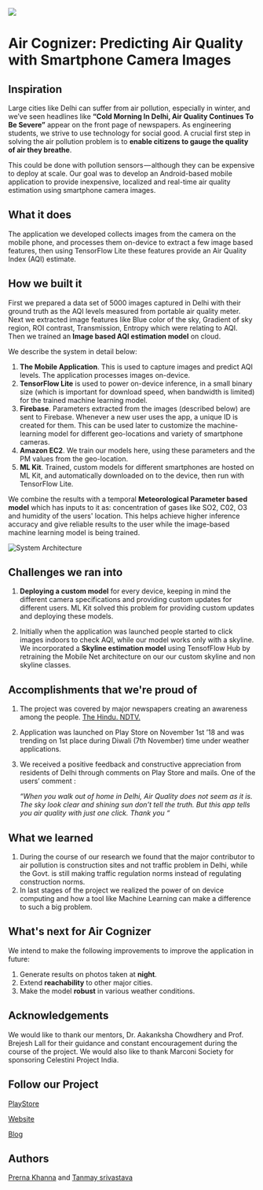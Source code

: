 [![](https://img.youtube.com/vi/sBTqLHA95rs/0.jpg)](https://www.youtube.com/watch?v=sBTqLHA95rs)

# Air Cognizer: Predicting Air Quality with Smartphone Camera Images
## Inspiration
Large cities like Delhi can suffer from air pollution, especially in winter, and we’ve seen headlines like **“Cold Morning In Delhi, Air Quality Continues To Be Severe”** appear on the front page of newspapers.
As engineering students, we strive to use technology for social good. A crucial first step in solving the air pollution problem is to **enable citizens to gauge the quality of air they breathe**.

This could be done with pollution sensors — although they can be expensive to deploy at scale. Our goal was to develop an Android-based mobile application to provide inexpensive, localized and real-time air quality estimation using smartphone camera images.

## What it does
The application we developed collects images from the camera on the mobile phone, and processes them on-device to extract a few image based features, then using TensorFlow Lite these features provide an Air Quality Index (AQI) estimate.

## How we built it
First we prepared a data set of 5000 images captured in Delhi with their ground truth as the AQI levels measured from portable air quality meter. 
Next we extracted image features like Blue color of the sky, Gradient of sky region, ROI contrast, Transmission, Entropy which were relating to AQI.
Then we trained an **Image based AQI estimation model** on cloud. 

We describe the system in detail below:
1. **The Mobile Application**. This is used to capture images and predict AQI levels. The application processes images on-device.
2. **TensorFlow Lite** is used to power on-device inference, in a small binary size (which is important for download speed, when bandwidth is limited) for the trained machine learning model.
3. **Firebase**. Parameters extracted from the images (described below) are sent to Firebase. Whenever a new user uses the app, a unique ID is created for them. This can be used later to customize the machine-learning model for different geo-locations and variety of smartphone cameras.
4. **Amazon EC2**. We train our models here, using these parameters and the PM values from the geo-location.
5. **ML Kit**. Trained, custom models for different smartphones are hosted on ML Kit, and automatically downloaded on to the device, then run with TensorFlow Lite.

We combine the results with a temporal **Meteorological Parameter based model** which has inputs to it as: concentration of gases like SO2, C02, O3 and humidity of the users' location.
This helps achieve higher inference accuracy and give reliable results to the user while the image-based machine learning model is being trained.

![System Architecture](https://user-images.githubusercontent.com/35433654/56471792-36ce8980-6474-11e9-8643-e4c834debab0.png)


## Challenges we ran into
1. **Deploying a custom model** for every device, keeping in mind the different camera specifications and providing custom updates for different users.
ML Kit solved this problem for providing custom updates and deploying these models. 

2. Initially when the application was launched people started to click images indoors to check AQI, while our model works only with a skyline.
We incorporated a **Skyline estimation model** using TensofFlow Hub by retraining the Mobile Net architecture on our our custom skyline and non skyline classes. 

## Accomplishments that we're proud of
1. The project was covered by major newspapers creating an awareness among the people.
[The Hindu. ](https://www.thehindubusinessline.com/news/science/use-your-phone-camera-for-real-time-pollution-check/article25426953.ece)
[NDTV.](https://gadgets.ndtv.com/apps/news/delhi-air-pollution-college-students-develop-app-to-measure-air-quality-1943152)

2.  Application was launched on Play Store on November 1st ’18 and was trending on 1st place during Diwali (7th 
     November) time under weather applications.  

3. We received a positive feedback and constructive appreciation from residents of Delhi through comments on Play 
    Store and mails. One of the users’ comment :

      _“When you walk out of home in Delhi, Air Quality does not seem as it is. The sky look clear and 
         shining sun don’t tell the truth. But this app tells you air quality with just one click. Thank you “_ 

## What we learned
1. During the course of our research we found that the major contributor to air pollution is construction sites and not traffic problem in Delhi, while the Govt. is still making traffic regulation norms instead of regulating construction norms.
2. In last stages of the project we realized the power of on device computing and how a tool like Machine Learning can make a difference to such a big problem. 

## What's next for Air Cognizer
We intend to make the following improvements to improve the application in future:
1. Generate results on photos taken at **night**.
2. Extend **reachability** to other major cities.
3. Make the model **robust** in various weather conditions.

## Acknowledgements
We would like to thank our mentors, Dr. Aakanksha Chowdhery and Prof. Brejesh Lall for their guidance and constant encouragement during the course of the project. We would also like to thank Marconi Society for sponsoring Celestini Project India. 

## Follow our Project
[PlayStore](https://bit.ly/AirCognizer)

[Website](https://bit.ly/Air_Cognizer)

[Blog](https://bit.ly/AirCognizerBlog)

## Authors
[Prerna Khanna](http://bit.ly/KhannaPrerna) and [Tanmay srivastava](http://bit.ly/tanmaySrivastava)

